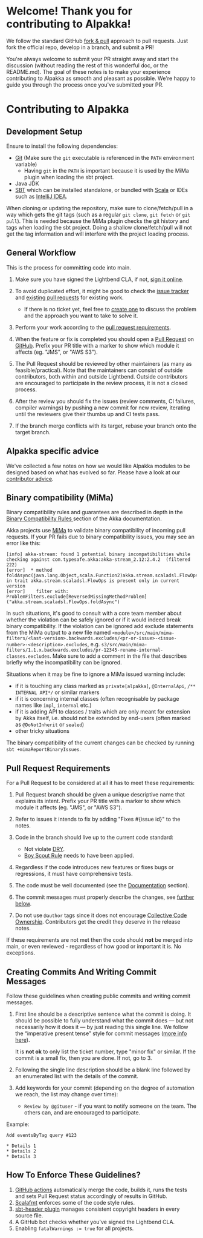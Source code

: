 # Welcome! Thank you for contributing to Alpakka!

We follow the standard GitHub [fork & pull](https://help.github.com/articles/using-pull-requests/#fork--pull) approach to pull requests. Just fork the official repo, develop in a branch, and submit a PR!

You're always welcome to submit your PR straight away and start the discussion (without reading the rest of this wonderful doc, or the README.md). The goal of these notes is to make your experience contributing to Alpakka as smooth and pleasant as possible. We're happy to guide you through the process once you've submitted your PR.

# Contributing to Alpakka

## Development Setup

Ensure to install the following dependencies:

- [Git](https://git-scm.com/) (Make sure the `git` executable is referenced in the `PATH` environment variable)
  - Having `git` in the `PATH` is important because it is used by the MiMa plugin when loading the sbt project.
- Java JDK
- [SBT](https://www.scala-sbt.org/) which can be installed standalone, or bundled with [Scala](https://scala-lang.org/) or IDEs such as [IntelliJ IDEA](https://www.jetbrains.com/idea/).

When cloning or updating the repository, make sure to clone/fetch/pull in a way which gets the git tags (such as a regular `git clone`, `git fetch` or `git pull`).
This is needed because the MiMa plugin checks the git history and tags when loading the sbt project.
Doing a shallow clone/fetch/pull will not get the tag information and will interfere with the project loading process.

## General Workflow

This is the process for committing code into main.

1. Make sure you have signed the Lightbend CLA, if not, [sign it online](https://www.lightbend.com/contribute/cla/akka).

1. To avoid duplicated effort, it might be good to check the [issue tracker](https://github.com/akka/alpakka/issues) and [existing pull requests](https://github.com/akka/alpakka/pulls) for existing work.
   - If there is no ticket yet, feel free to [create one](https://github.com/akka/alpakka/issues/new) to discuss the problem and the approach you want to take to solve it.

1. Perform your work according to the [pull request requirements](#pull-request-requirements).

1. When the feature or fix is completed you should open a [Pull Request](https://help.github.com/articles/using-pull-requests) on [GitHub](https://github.com/akka/alpakka/pulls). Prefix your PR title with a marker to show which module it affects (eg. "JMS", or "AWS S3").

1. The Pull Request should be reviewed by other maintainers (as many as feasible/practical). Note that the maintainers can consist of outside contributors, both within and outside Lightbend. Outside contributors are encouraged to participate in the review process, it is not a closed process.

1. After the review you should fix the issues (review comments, CI failures, compiler warnings) by pushing a new commit for new review, iterating until the reviewers give their thumbs up and CI tests pass.

1. If the branch merge conflicts with its target, rebase your branch onto the target branch.


## Alpakka specific advice

We've collected a few notes on how we would like Alpakka modules to be designed based on what has evolved so far.
Please have a look at our [contributor advice](contributor-advice.md).


## Binary compatibility (MiMa)

Binary compatibility rules and guarantees are described in depth in the [Binary Compatibility Rules
](https://doc.akka.io/libraries/akka-core/snapshot/common/binary-compatibility-rules.html) section of the Akka documentation.

Akka projects use [MiMa](https://github.com/lightbend/mima) to validate binary compatibility of incoming pull requests. If your PR fails due to binary compatibility issues, you may see an error like this:

```
[info] akka-stream: found 1 potential binary incompatibilities while checking against com.typesafe.akka:akka-stream_2.12:2.4.2  (filtered 222)
[error]  * method foldAsync(java.lang.Object,scala.Function2)akka.stream.scaladsl.FlowOps in trait akka.stream.scaladsl.FlowOps is present only in current version
[error]    filter with: ProblemFilters.exclude[ReversedMissingMethodProblem]("akka.stream.scaladsl.FlowOps.foldAsync")
```

In such situations, it's good to consult with a core team member about whether the violation can be safely ignored or if it would indeed
break binary compatibility. If the violation can be ignored add exclude statements from the MiMa output to
a new file named `<module>/src/main/mima-filters/<last-version>.backwards.excludes/<pr-or-issue>-<issue-number>-<description>.excludes`,
e.g. `s3/src/main/mima-filters/1.1.x.backwards.excludes/pr-12345-rename-internal-classes.excludes`. Make sure to add a comment
in the file that describes briefly why the incompatibility can be ignored.

Situations when it may be fine to ignore a MiMa issued warning include:

- if it is touching any class marked as `private[alpakka]`, `@InternalApi`, `/** INTERNAL API*/` or similar markers
- if it is concerning internal classes (often recognisable by package names like `impl`, `internal` etc.)
- if it is adding API to classes / traits which are only meant for extension by Akka itself, i.e. should not be extended by end-users (often marked as `@DoNotInherit` or `sealed`)
- other tricky situations

The binary compatibility of the current changes can be checked by running `sbt +mimaReportBinaryIssues`.


## Pull Request Requirements

For a Pull Request to be considered at all it has to meet these requirements:

1. Pull Request branch should be given a unique descriptive name that explains its intent. Prefix your PR title with a marker to show which module it affects (eg. "JMS", or "AWS S3").

1. Refer to issues it intends to fix by adding "Fixes #{issue id}" to the notes.

1. Code in the branch should live up to the current code standard:
   - Not violate [DRY](https://www.oreilly.com/library/view/97-things-every/9780596809515/ch30.html).
   - [Boy Scout Rule](https://www.oreilly.com/library/view/97-things-every/9780596809515/ch08.html) needs to have been applied.

1. Regardless if the code introduces new features or fixes bugs or regressions, it must have comprehensive tests.

1. The code must be well documented (see the [Documentation](contributor-advice.md#documentation) section).

1. The commit messages must properly describe the changes, see [further below](#creating-commits-and-writing-commit-messages).

1. Do not use ``@author`` tags since it does not encourage [Collective Code Ownership](http://www.extremeprogramming.org/rules/collective.html). Contributors get the credit they deserve in the release notes.

If these requirements are not met then the code should **not** be merged into main, or even reviewed - regardless of how good or important it is. No exceptions.


## Creating Commits And Writing Commit Messages

Follow these guidelines when creating public commits and writing commit messages.

1. First line should be a descriptive sentence what the commit is doing. It should be possible to fully understand what the commit does — but not necessarily how it does it — by just reading this single line. We follow the “imperative present tense” style for commit messages ([more info here](http://tbaggery.com/2008/04/19/a-note-about-git-commit-messages.html)).

   It is **not ok** to only list the ticket number, type "minor fix" or similar.
   If the commit is a small fix, then you are done. If not, go to 3.

1. Following the single line description should be a blank line followed by an enumerated list with the details of the commit.

1. Add keywords for your commit (depending on the degree of automation we reach, the list may change over time):
    * ``Review by @gituser`` - if you want to notify someone on the team. The others can, and are encouraged to participate.

Example:

    Add eventsByTag query #123

    * Details 1
    * Details 2
    * Details 3


## How To Enforce These Guidelines?

1. [GitHub actions](https://github.com/akka/alpakka/actions) automatically merge the code, builds it, runs the tests and sets Pull Request status accordingly of results in GitHub.
1. [Scalafmt](http://scalameta.org/scalafmt/) enforces some of the code style rules.
1. [sbt-header plugin](https://github.com/sbt/sbt-header) manages consistent copyright headers in every source file.
1. A GitHub bot checks whether you've signed the Lightbend CLA. 
1. Enabling `fatalWarnings := true` for all projects.
